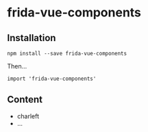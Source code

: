 # frida-vue-components

## Installation

```
npm install --save frida-vue-components
```

Then...

```
import 'frida-vue-components'
```

## Content

- charleft
- ...
